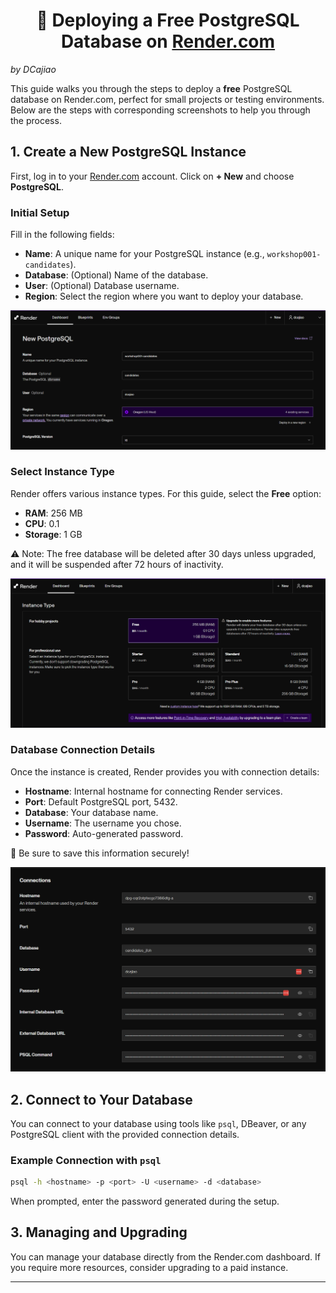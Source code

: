 <center>

# 🚀 Deploying a Free PostgreSQL Database on [Render.com](https://render.com)
</center>

*by DCajiao*

This guide walks you through the steps to deploy a **free** PostgreSQL database on Render.com, perfect for small projects or testing environments. Below are the steps with corresponding screenshots to help you through the process.

## 1. Create a New PostgreSQL Instance

First, log in to your [Render.com](https://render.com) account. Click on **+ New** and choose **PostgreSQL**.

### Initial Setup
Fill in the following fields:
- **Name**: A unique name for your PostgreSQL instance (e.g., `workshop001-candidates`).
- **Database**: (Optional) Name of the database.
- **User**: (Optional) Database username.
- **Region**: Select the region where you want to deploy your database.

![Initial Setup](./img/screenshot1.png)

### Select Instance Type

Render offers various instance types. For this guide, select the **Free** option:
- **RAM**: 256 MB
- **CPU**: 0.1
- **Storage**: 1 GB

⚠️ Note: The free database will be deleted after 30 days unless upgraded, and it will be suspended after 72 hours of inactivity.

![Select Instance Type](./img/screenshot2.png)

### Database Connection Details

Once the instance is created, Render provides you with connection details:
- **Hostname**: Internal hostname for connecting Render services.
- **Port**: Default PostgreSQL port, 5432.
- **Database**: Your database name.
- **Username**: The username you chose.
- **Password**: Auto-generated password.

💾 Be sure to save this information securely!

![Connection Details](./img/screenshot3.png)

## 2. Connect to Your Database

You can connect to your database using tools like `psql`, DBeaver, or any PostgreSQL client with the provided connection details.

### Example Connection with `psql`

```bash
psql -h <hostname> -p <port> -U <username> -d <database>
```

When prompted, enter the password generated during the setup.

## 3. Managing and Upgrading

You can manage your database directly from the Render.com dashboard. If you require more resources, consider upgrading to a paid instance.

---